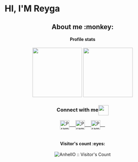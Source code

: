 # HI, I'M Reyga

<h2 align="center">About me :monkey:</h2>
<p>
<h4 align="center">Profile stats </h4>

<p align="center">
  <a href="https://github.com/kevineyon1/"><img src="https://github-readme-stats.vercel.app/api?username=kevineyon1&count_private=true&theme=algolia&show_icons=true" height="160" /></a>
  <a href="https://github.com/kevineyon1/"><img src="https://github-readme-stats.vercel.app/api/top-langs/?username=kevineyon1&count_private=true&theme=algolia&layout=compact"         height="160" /></a>
</p>


<div align="center">
  <h3 align="center">Connect with me<img align="center" src="https://github.com/rajput2107/rajput2107/blob/master/Assets/Handshake.gif" height="33px" /></h3> 
</div>
<p align="center">
 
 <a href="https://www.linkedin.com/in/kevin-gideon-004425174/" target="blank">
  <img align="center" alt="Pramod's LinkedIn" width="30px" src="https://www.vectorlogo.zone/logos/linkedin/linkedin-icon.svg" /> &nbsp; &nbsp;
 </a>
 
 <a href="https://www.instagram.com/kevin.eyon/" target="blank">
  <img align="center" alt="Pramod's Instagram" width="30px" src="https://www.vectorlogo.zone/logos/instagram/instagram-icon.svg" /> &nbsp; &nbsp;
 </a>

  <a href="mailto:kevingideon123@gmail.com" target="blank">
  <img align="center" alt="Pramod's Instagram" width="30px" src="https://www.vectorlogo.zone/logos/gmail/gmail-icon.svg" /> &nbsp; &nbsp;
 </a>

  <br/>
  <br/>
<h4 align="center">Visitor's count :eyes:</h4>

<p align="center"><img src="https://profile-counter.glitch.me/{kevineyon1}/count.svg" alt="AnhellO :: Visitor's Count" /></p>
